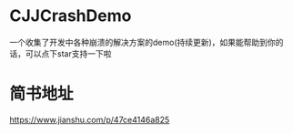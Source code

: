 # CJJCrashDemo
一个收集了开发中各种崩溃的解决方案的demo(持续更新)，如果能帮助到你的话，可以点下star支持一下啦

# 简书地址
https://www.jianshu.com/p/47ce4146a825

